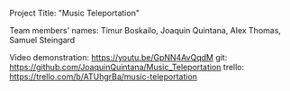 Project Title: "Music Teleportation"

Team members' names:
  Timur Boskailo, 
  Joaquin Quintana, 
  Alex Thomas, 
  Samuel Steingard

Video demonstration: https://youtu.be/GpNN4AvQqdM
git: https://github.com/JoaquinQuintana/Music_Teleportation
trello: https://trello.com/b/ATUhgrBa/music-teleportation
